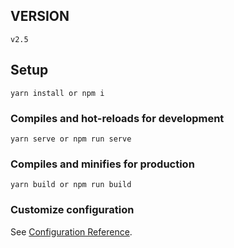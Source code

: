 ## VERSION
```
v2.5
```

## Setup

```
yarn install or npm i
```

### Compiles and hot-reloads for development

```
yarn serve or npm run serve
```

### Compiles and minifies for production

```
yarn build or npm run build
```
### Customize configuration

See [Configuration Reference](https://cli.vuejs.org/config/).
